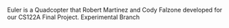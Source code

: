 Euler is a Quadcopter that Robert Martinez and Cody Falzone developed for our CS122A Final Project. 
Experimental Branch
